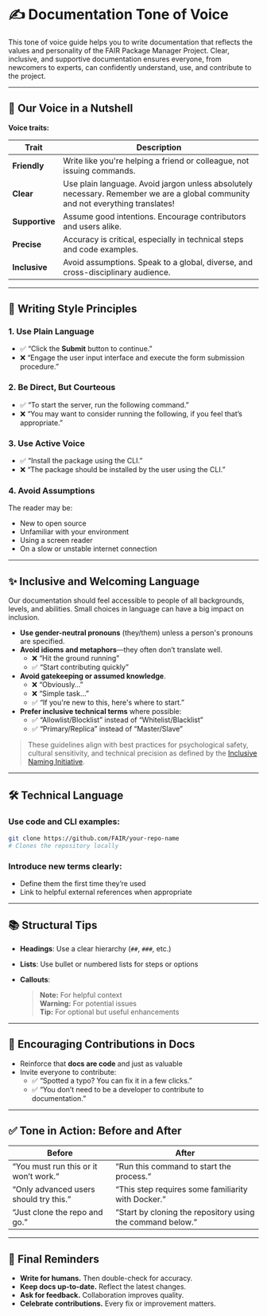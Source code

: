 # ✍️ Documentation Tone of Voice 

This tone of voice guide helps you to write documentation that reflects the values and personality of the FAIR Package Manager Project. Clear, inclusive, and supportive documentation ensures everyone, from newcomers to experts, can confidently understand, use, and contribute to the project.

---

## 🧭 Our Voice in a Nutshell

**Voice traits:**

| Trait          | Description                                                                 |
|----------------|-----------------------------------------------------------------------------|
| **Friendly**   | Write like you're helping a friend or colleague, not issuing commands.      |
| **Clear**      | Use plain language. Avoid jargon unless absolutely necessary. Remember we are a global community and not everything translates! |
| **Supportive** | Assume good intentions. Encourage contributors and users alike.             |
| **Precise**    | Accuracy is critical, especially in technical steps and code examples.      |
| **Inclusive**  | Avoid assumptions. Speak to a global, diverse, and cross-disciplinary audience. |

---

## 💬 Writing Style Principles

### 1. Use Plain Language

- ✅ “Click the **Submit** button to continue.”
- ❌ “Engage the user input interface and execute the form submission procedure.”

### 2. Be Direct, But Courteous

- ✅ “To start the server, run the following command.”
- ❌ “You may want to consider running the following, if you feel that’s appropriate.”

### 3. Use Active Voice

- ✅ “Install the package using the CLI.”
- ❌ “The package should be installed by the user using the CLI.”

### 4. Avoid Assumptions

The reader may be:

- New to open source  
- Unfamiliar with your environment  
- Using a screen reader  
- On a slow or unstable internet connection  

---

## ✨ Inclusive and Welcoming Language

Our documentation should feel accessible to people of all backgrounds, levels, and abilities. Small choices in language can have a big impact on inclusion.

- **Use gender-neutral pronouns** (they/them) unless a person's pronouns are specified.
- **Avoid idioms and metaphors**—they often don’t translate well.  
  - ❌ “Hit the ground running”  
  - ✅ “Start contributing quickly”
- **Avoid gatekeeping or assumed knowledge**.  
  - ❌ “Obviously…”  
  - ❌ “Simple task…”  
  - ✅ “If you're new to this, here's where to start.”
- **Prefer inclusive technical terms** where possible:
  - ✅ “Allowlist/Blocklist” instead of “Whitelist/Blacklist”
  - ✅ “Primary/Replica” instead of “Master/Slave”

> These guidelines align with best practices for psychological safety, cultural sensitivity, and technical precision as defined by the [Inclusive Naming Initiative](https://inclusivenaming.org/handbook/evaluation-framework/).

---

## 🛠️ Technical Language

### Use code and CLI examples:

```bash
git clone https://github.com/FAIR/your-repo-name
# Clones the repository locally
```

### Introduce new terms clearly:

- Define them the first time they’re used
- Link to helpful external references when appropriate

---

## 📚 Structural Tips

- **Headings**: Use a clear hierarchy (`##`, `###`, etc.)
- **Lists**: Use bullet or numbered lists for steps or options
- **Callouts**:  

  > **Note:** For helpful context  
  > **Warning:** For potential issues  
  > **Tip:** For optional but useful enhancements
---

## 🤝 Encouraging Contributions in Docs

- Reinforce that **docs are code** and just as valuable
- Invite everyone to contribute:
  - ✅ “Spotted a typo? You can fix it in a few clicks.”
  - ✅ “You don’t need to be a developer to contribute to documentation.”

---

## ✅ Tone in Action: Before and After

| Before                                | After                                                  |
|---------------------------------------|---------------------------------------------------------|
| “You must run this or it won’t work.” | “Run this command to start the process.”               |
| “Only advanced users should try this.”| “This step requires some familiarity with Docker.”     |
| “Just clone the repo and go.”         | “Start by cloning the repository using the command below.” |

---

## 🧾 Final Reminders

- **Write for humans.** Then double-check for accuracy.
- **Keep docs up-to-date.** Reflect the latest changes.
- **Ask for feedback.** Collaboration improves quality.
- **Celebrate contributions.** Every fix or improvement matters.
